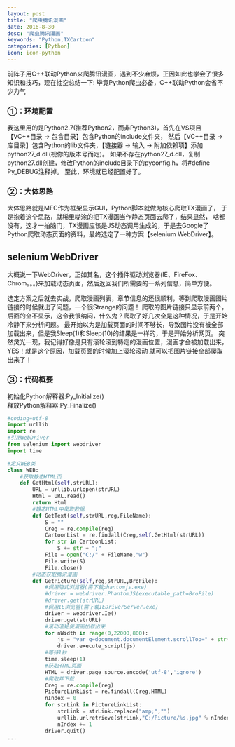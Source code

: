 ```yaml
---
layout: post
title: "爬虫腾讯漫画"
date: 2016-8-30
desc: "爬虫腾讯漫画"
keywords: "Python,TXCartoon"
categories: [Python]
icon: icon-python
---
```


前阵子用C++联动Python来爬腾讯漫画，遇到不少麻烦，正因如此也学会了很多知识和技巧，现在抽空总结一下:
毕竟Python爬虫必备，C++联动Python会省不少力气

### ①：环境配置
  我这里用的是Python2.7(推荐Python2，而非Python3)，首先在VS项目【VC++目录 -> 包含目录】包含Python的include文件夹，
  然后【VC++目录 -> 库目录】包含Python的lib文件夹，【链接器 -> 输入 -> 附加依赖项】添加python27_d.dll(视你的版本号而定)。
  如果不存在python27_d.dll，复制python27.dll创建，修改Python的include目录下的pyconfig.h，将#define Py_DEBUG注释掉。
  至此，环境就已经配置好了。
  
### ②：大体思路
  大体思路就是MFC作为框架显示GUI，Python脚本就做为核心爬取TX漫画了，
  于是抱着这个思路，就稀里糊涂的把TX漫画当作静态页面去爬了，结果显然，
  啥都没有，这才一拍脑门，TX漫画应该是JS动态调用生成的，于是去Google了
  Python爬取动态页面的资料，最终选定了一种方案【selenium WebDriver】。
  
## selenium WebDriver
  大概说一下WebDriver，正如其名，这个插件驱动浏览器(IE、FireFox、Chrom。。。)来加载动态页面，然后返回我们所需要的一系列信息，简单方便。
  
  选定方案之后就去实战，爬取漫画列表，章节信息的还很顺利，等到爬取漫画图片链接的时候就出了问题，一个很Strange的问题！
  爬取的图片链接只显示前两个，后面的全不显示，这令我很纳闷，什么鬼？爬取了好几次全是这种情况，于是开始冷静下来分析问题。
  最开始以为是加载页面的时间不够长，导致图片没有被全部加载出来，但是我Sleep(1)和Sleep(10)的结果是一样的，于是开始分析网页。
  突然灵光一现，我记得好像是只有滚轮滚到特定的漫画位置，漫画才会被加载出来，YES！就是这个原因，加载页面的时候加上滚轮滚动
  就可以把图片链接全部爬取出来了！
  
### ③：代码概要
  初始化Python解释器:Py_Initialize()  
  释放Python解释器:Py_Finalize()  
  
  
``` python
#coding=utf-8
import urllib  
import re  
#引用WebDriver  
from selenium import webdriver  
import time

#定义WEB类  
class WEB:  
    #获取静态HTML页  
    def GetHtml(self,strURL):  
        URL = urllib.urlopen(strURL)  
        Html = URL.read()  
        return Html  
        #静态HTML中爬取数据  
        def GetText(self,strURL,reg,FileName):  
            S = ""  
            Creg = re.compile(reg)  
            CartoonList = re.findall(Creg,self.GetHtml(strURL))  
            for str in CartoonList:  
                S += str + ";"  
            File = open("C:/" + FileName,"w")  
            File.write(S)  
            File.close()  
        #动态获取腾讯漫画
        def GetPicture(self,reg,strURL,BroFile):  
            #调用隐式浏览器(需下载phantomjs.exe)  
            #driver = webdriver.PhantomJS(executable_path=BroFile)  
            #driver.get(strURL)  
            #调用IE浏览器(需下载IEDriverServer.exe)  
            driver = webdriver.Ie()  
            driver.get(strURL)  
            #滚动滚轮使漫画加载出来  
            for nWidth in range(0,22000,800):  
                js = "var q=document.documentElement.scrollTop=" + str(nWidth)  
                driver.execute_script(js)  
            #等待1秒  
            time.sleep(1)  
            #获取HTML页面  
            HTML = driver.page_source.encode('utf-8','ignore')  
            #爬取并下载  
            Creg = re.compile(reg)  
            PictureLinkList = re.findall(Creg,HTML)  
            nIndex = 0  
            for strLink in PictureLinkList:  
                strLink = strLink.replace("amp;","")  
                urllib.urlretrieve(strLink,"C:/Picture/%s.jpg" % nIndex)  
                nIndex += 1 
            driver.quit()
...
```

